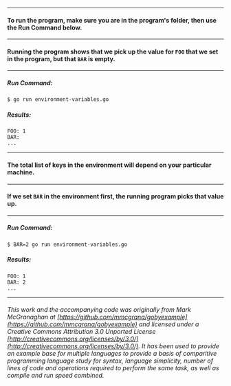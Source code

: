 ___
#### To run the program, make sure you are in the program's folder, then use the Run Command below.
___
#### Running the program shows that we pick up the value for `FOO` that we set in the program, but that `BAR` is empty.
___
##### Run Command:

`$ go run environment-variables.go`

##### Results:
```
FOO: 1
BAR: 
...
```
___
#### The total list of keys in the environment will depend on your particular machine.
___
#### If we set `BAR` in the environment first, the running program picks that value up.
___
##### Run Command:

`$ BAR=2 go run environment-variables.go`

##### Results:
```
FOO: 1
BAR: 2
...
```
___
###### This work and the accompanying code was originally from Mark McGranaghan at [https://github.com/mmcgrana/gobyexample](https://github.com/mmcgrana/gobyexample) and licensed under a Creative Commons Attribution 3.0 Unported License [http://creativecommons.org/licenses/by/3.0/](http://creativecommons.org/licenses/by/3.0/). It has been used to provide an example base for multiple languages to provide a basis of comparitive programming language study for syntax, language simplicity, number of lines of code and operations required to perform the same task, as well as compile and run speed combined.